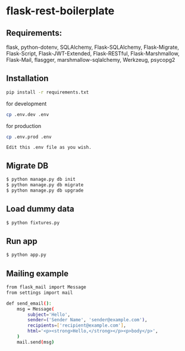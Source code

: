 # flask-rest-boilerplate

## Requirements:
flask, python-dotenv, SQLAlchemy, Flask-SQLAlchemy, Flask-Migrate, Flask-Script, Flask-JWT-Extended, Flask-RESTful, Flask-Marshmallow, Flask-Mail, flasgger, marshmallow-sqlalchemy, Werkzeug, psycopg2

## Installation
```bash
pip install -r requirements.txt
```

for development
```bash
cp .env.dev .env
```

for production
```bash
cp .env.prod .env
```

`Edit this .env file as you wish.`

## Migrate DB
```bash
$ python manage.py db init
$ python manage.py db migrate
$ python manage.py db upgrade
```

## Load dummy data
```bash
$ python fixtures.py
```

## Run app
```bash
$ python app.py
```

## Mailing example
```bash
from flask_mail import Message
from settings import mail

def send_email():
    msg = Message(
        subject='Hello',
        sender=('Sender Name', 'sender@example.com'),
        recipients=['recipient@example.com'],
        html='<p><strong>Hello,</strong></p><p>body</p>',
    )
    mail.send(msg)
```
